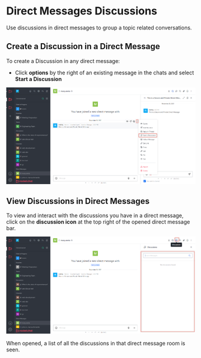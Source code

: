# Direct Messages Discussions

Use discussions in direct messages to group a topic related conversations.

## Create a Discussion in a Direct Message

To create a Discussion in any direct message:

* Click **options** by the right of an existing message in the chats and select **Start a Discussion**

![](<../../../../../.gitbook/assets/image (664) (1) (1) (1) (1).png>)

## View Discussions in Direct Messages

To view and interact with the discussions you have in a direct message, click on the **discussion icon** at the top right of the opened direct message bar.

![](<../../../../../.gitbook/assets/image (684) (1) (1).png>)

When opened, a list of all the discussions in that direct message room is seen.
